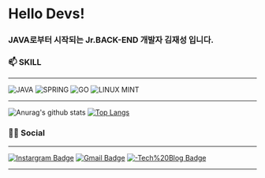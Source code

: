# Hello Devs! 


### JAVA로부터 시작되는 Jr.BACK-END 개발자 김재성 입니다.


### 📫 SKILL

---------------------------------------

![JAVA](https://img.shields.io/badge/Java-ED8B00?style=for-the-badge&logo=java&logoColor=white) 
![SPRING](https://img.shields.io/badge/Spring-6DB33F?style=for-the-badge&logo=spring&logoColor=white)
![GO](https://img.shields.io/badge/Go-00ADD8?style=for-the-badge&logo=go&logoColor=white)
![LINUX MINT](https://img.shields.io/badge/Linux_Mint-87CF3E?style=for-the-badge&logo=linux-mint&logoColor=whit)

---------------------------------------

![Anurag's github stats](https://github-readme-stats.vercel.app/api?username=KIM-JS-95)
[![Top Langs](https://github-readme-stats.vercel.app/api/top-langs/?username=KIM-JS-95&layout=compact)](https://github.com/anuraghazra/github-readme-stats)

 ### 👨👩 Social

 ---------------------------------------

 
[![Instargram Badge](https://img.shields.io/badge/Instagram-E4405F?style=for-the-badge&logo=instagram&logoColor=white&link=https://www.instagram.com/k.jasoooon/)](https://www.instagram.com/k.jasoooon/)
[![Gmail Badge](https://img.shields.io/badge/Gmail-d14836?style=for-the-badge&logo=Gmail&logoColor=white&link=baugh248730@gmail.com)](baugh248730@gmail.com)
[![-Tech%20Blog Badge](https://img.shields.io/badge/-Tech%20Blog-655ced?style=for-the-badge&logo=Gmail&logoColor=white&link=https://kim-js-95.github.io/)](https://kim-js-95.github.io/)

 ---------------------------------------
 
<!--
**KIM-JS-95/KIM-JS-95** is a ✨ _special_ ✨ repository because its `README.md` (this file) appears on your GitHub profile.

Here are some ideas to get you started:

- 🔭 I’m currently working on ...
- 🌱 I’m currently learning ...
- 👯 I’m looking to collaborate on ...
- 🤔 I’m looking for help with ...
- 💬 Ask me about ...
- 📫 How to reach me: ...
- 😄 Pronouns: ...
- ⚡ Fun fact: ...

-->
